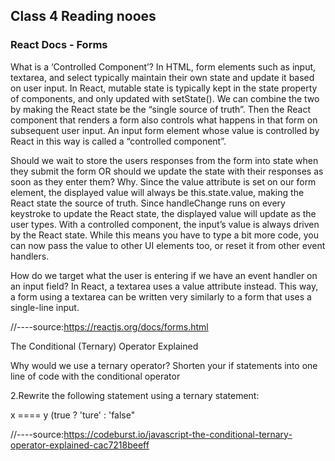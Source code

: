 ## Class 4 Reading nooes

### React Docs - Forms

What is a ‘Controlled Component’?
In HTML, form elements such as input, textarea, and select typically maintain their own state and update it based on user input. In React, mutable state is typically kept in the state property of components, and only updated with setState(). We can combine the two by making the React state be the “single source of truth”. Then the React component that renders a form also controls what happens in that form on subsequent user input. An input form element whose value is controlled by React in this way is called a “controlled component”.


Should we wait to store the users responses from the form into state when they submit the form OR should we update the state with their responses as soon as they enter them? Why.
Since the value attribute is set on our form element, the displayed value will always be this.state.value, making the React state the source of truth. Since handleChange runs on every keystroke to update the React state, the displayed value will update as the user types. With a controlled component, the input’s value is always driven by the React state. While this means you have to type a bit more code, you can now pass the value to other UI elements too, or reset it from other event handlers.

How do we target what the user is entering if we have an event handler on an input field?
In React, a textarea uses a value attribute instead. This way, a form using a textarea can be written very similarly to a form that uses a single-line input.

//----source:https://reactjs.org/docs/forms.html

The Conditional (Ternary) Operator Explained

Why would we use a ternary operator?
Shorten your if statements into one line of code with the conditional operator

2.Rewrite the following statement using a ternary statement:

x ==== y (true ? 'ture' : 'false"

//----source:https://codeburst.io/javascript-the-conditional-ternary-operator-explained-cac7218beeff